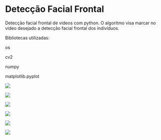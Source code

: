 # Detecção Facial Frontal

Detecção facial frontal de vídeos com python. O algoritmo visa marcar no vídeo desejado a detecção facial frontal dos indivíduos.

Bibliotecas utilizadas:

 os
 
 cv2
 
 numpy
 
 matplotlib.pyplot
 
 
![](https://i.imgur.com/zv4EUDi.png)

![](https://i.imgur.com/5LTLev4.png)

![](https://i.imgur.com/Jir61jI.png)

![](https://i.imgur.com/gaYpkD2.png)

![](https://i.imgur.com/zv4EUDi.png)

![](https://i.imgur.com/CT7Da7H.png)
